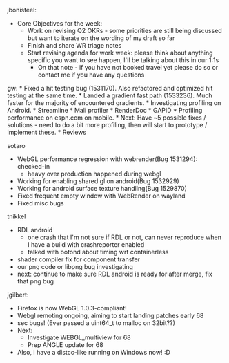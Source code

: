 jbonisteel:
  * Core Objectives for the week:
    * Work on revising Q2 OKRs - some priorities are still being discussed but want to iterate on the wording of my draft so far
    * Finish and share WR triage notes
    * Start revising agenda for work week: please think about anything specific you want to see happen, I'll be talking about this in our 1:1s
      * On that note - if you have not booked travel yet please do so or contact me if you have any questions

gw:
    * Fixed a hit testing bug (1531170). Also refactored and optimized hit testing at the same time.
    * Landed a gradient fast path (1533236). Much faster for the majority of encountered gradients.
    * Investigating profiling on Android.
        * Streamline
        * Mali profiler
        * RenderDoc
        * GAPID
    * Profiling performance on espn.com on mobile.
      * Next: Have ~5 possible fixes / solutions - need to do a bit more profiling, then will start to prototype / implement these.
    * Reviews

sotaro
  * WebGL performance regression with webrender(Bug 1531294): checked-in
    * heavy over production happened during webgl
  * Working for enabling shared gl on android(Bug 1532929)
  * Working for android surface texture handling(Bug 1529870)
  * Fixed frequent empty window with WebRender on wayland
  * Fixed misc bugs

tnikkel
  * RDL android
    * one crash that I'm not sure if RDL or not, can never reproduce when I have a build with crashreporter enabled
    * talked with botond about timing wrt containerless
  * shader compiler fix for component transfer
  * our png code or libpng bug investigating
  * next: continue to make sure RDL android is ready for after merge, fix that png bug

jgilbert:
  * Firefox is now WebGL 1.0.3-compliant!
  * Webgl remoting ongoing, aiming to start landing patches early 68
  * sec bugs! (Ever passed a uint64_t to malloc on 32bit??)
  * Next:
    * Investigate WEBGL_multiview for 68
    * Prep ANGLE update for 68
  * Also, I have a distcc-like running on Windows now! :D
